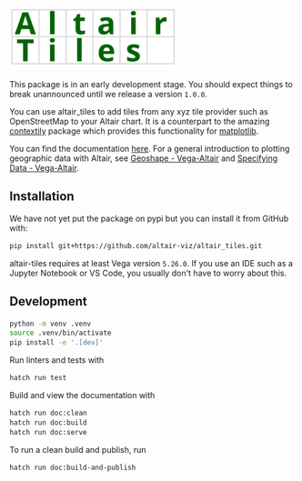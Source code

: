 <img src="https://raw.githubusercontent.com/altair-viz/altair_tiles/main/doc/logo.svg" height="110"></img>

This package is in an early development stage. You should expect things to break unannounced until we release a version `1.0.0`.

You can use altair_tiles to add tiles from any xyz tile provider such as OpenStreetMap to your Altair chart. It is a counterpart to the amazing [contextily](https://github.com/geopandas/contextily) package which provides this functionality for [matplotlib](https://matplotlib.org/).

You can find the documentation [here](https://altair-viz.github.io/altair_tiles). For a general introduction to plotting geographic data with Altair, see [Geoshape - Vega-Altair](https://altair-viz.github.io/user_guide/marks/geoshape.html) and [Specifying Data - Vega-Altair](https://altair-viz.github.io/user_guide/data.html#spatial-data).

## Installation
We have not yet put the package on pypi but you can install it from GitHub with:

```bash
pip install git+https://github.com/altair-viz/altair_tiles.git
```

altair-tiles requires at least Vega version `5.26.0`. If you use an IDE such as a Jupyter Notebook or VS Code, you usually don't have to worry about this.

## Development
```bash
python -m venv .venv
source .venv/bin/activate
pip install -e '.[dev]'
```

Run linters and tests with
```bash
hatch run test
```

Build and view the documentation with
```bash
hatch run doc:clean
hatch run doc:build
hatch run doc:serve
```

To run a clean build and publish, run
```bash
hatch run doc:build-and-publish
```
